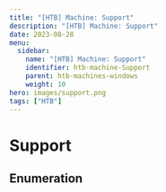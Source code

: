 ```yaml
---
title: "[HTB] Machine: Support"
description: "[HTB] Machine: Support"
date: 2023-08-28
menu:
  sidebar:
    name: "[HTB] Machine: Support"
    identifier: htb-machine-Support
    parent: htb-machines-windows
    weight: 10
hero: images/support.png
tags: ["HTB"]
---
```


# Support
## Enumeration